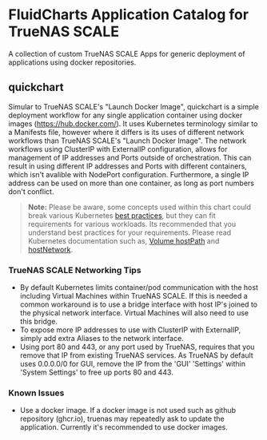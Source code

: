 # FluidCharts Application Catalog for TrueNAS SCALE
A collection of custom TrueNAS SCALE Apps for generic deployment of applications using docker repositories.
 
## quickchart
Simular to TrueNAS SCALE's "Launch Docker Image", quickchart is a simple deployment workflow for any single application container using docker images (https://hub.docker.com/).  It uses Kubernetes terminology similar to a Manifests file, however where it differs is its uses of different network workflows than TrueNAS SCALE's "Launch Docker Image".  The network workflows using ClusterIP with ExternalIP configuration, allows for management of IP addresses and Ports outside of orchestration.  This can result in using different IP addresses and Ports with different containers, which isn't avalible with NodePort configuration.  Furthermore, a single IP address can be used on more than one container, as long as port numbers don't conflict.

> **Note:** Please be aware, some concepts used within this chart could break various Kubernetes [best practices](https://kubernetes.io/docs/concepts/configuration/overview/), but they can fit requirements for various workloads.  Its recommended that you understand best practices for your requirements.  Please read Kubernetes documentation such as, [Volume hostPath](https://kubernetes.io/docs/concepts/storage/volumes/#hostpath) and [hostNetwork](https://kubernetes.io/docs/concepts/configuration/overview/#services).


### TrueNAS SCALE Networking Tips
- By default Kubernetes limits container/pod communication with the host including Virtual Machines within TrueNAS SCALE.  If this is needed a common workaround is to use a bridge interface with host IP's joined to the physical network interface.  Virtual Machines will also need to use this bridge.
- To expose more IP addresses to use with ClusterIP with ExternalIP, simply add extra Aliases to the network interface.
- Using port 80 and 443, or any port used by TrueNAS, requires that you remove that IP from existing TrueNAS services.  As TrueNAS by default uses 0.0.0.0/0 for GUI, remove the IP from the 'GUI' 'Settings' within 'System Settings' to free up ports 80 and 443.
 
### Known Issues
- Use a docker image.  If a docker image is not used such as github repository (ghcr.io), truenas may repeatedly ask to update the application. Currently it's recommended to use docker images.